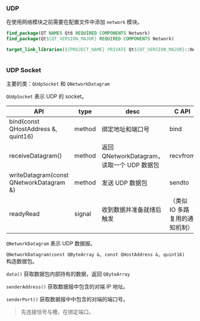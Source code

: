 ### UDP

在使用网络模块之前需要在配置文件中添加 `network` 模块。

```cmake
find_package(QT NAMES Qt6 REQUIRED COMPONENTS Network)
find_package(Qt${QT_VERSION_MAJOR} REQUIRED COMPONENTS Network)

target_link_libraries(${PROJECT_NAME} PRIVATE Qt${QT_VERSION_MAJOR}::Network)
```

```pro

```

### UDP Socket

主要的类：`QUdpSocket` 和 `QNetworkDatagram`

`QUdpSocket` 表示 UDP 的 socket。

| API                                     | type   | desc                                       | C API                          |
| --------------------------------------- | ------ | ------------------------------------------ | ------------------------------ |
| bind(const QHostAddress &, quint16)     | method | 绑定地址和端口号                           | bind                           |
| receiveDatagram()                       | method | 返回 QNetworkDatagram，读取一个 UDP 数据包 | recvfrom                       |
| writeDatagram(const QNetworkDatagram &) | method | 发送 UDP 数据包                            | sendto                         |
| readyRead                               | signal | 收到数据并准备就绪后触发                   | （类似 IO 多路复用的通知机制） |

`QNetworkDatagram` 表示 UDP 数据报。

`QNetworkDatagram(const QByteArray &, const QHostAddress &, quint16) ` 构造数据包。

`data()` 获取数据包内部持有的数据，返回 `QByteArray`

`senderAddress()` 获取数据报中包含的对端 IP 地址。

`senderPort()` 获取数据报中中包含的对端的端口号。

> 先连接信号与槽，在绑定端口。

